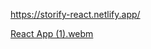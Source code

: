 https://storify-react.netlify.app/

[React App (1).webm](https://github.com/user-attachments/assets/313def7c-d3f9-47d3-a4a4-aeeab3646aa9)


